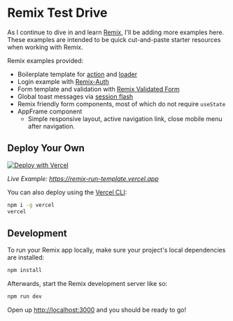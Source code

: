 # Remix Test Drive

As I continue to dive in and learn [Remix](https://remix.run/docs), I'll be adding more examples here. These examples are intended to be quick cut-and-paste starter resources when working with Remix.

Remix examples provided:

- Boilerplate template for [action](https://remix.run/docs/en/v1/hooks/use-action-data) and [loader](https://remix.run/docs/en/v1/hooks/use-loader-data)
- Login example with [Remix-Auth](https://github.com/sergiodxa/remix-auth)
- Form template and validation with [Remix Validated Form](https://github.com/sergiodxa/remix-auth-form)
- Global toast messages via [session flash](https://remix.run/docs/en/v1/utils/sessions#sessionflashkey-value)
- Remix friendly form components, most of which do not require `useState`
- AppFrame component
  - Simple responsive layout, active navigation link, close mobile menu after navigation.

## Deploy Your Own

[![Deploy with Vercel](https://vercel.com/button)](https://vercel.com/new/clone?repository-url=https://github.com/vercel/vercel/tree/main/examples/remix&template=remix)

_Live Example: https://remix-run-template.vercel.app_

You can also deploy using the [Vercel CLI](https://vercel.com/cli):

```sh
npm i -g vercel
vercel
```

## Development

To run your Remix app locally, make sure your project's local dependencies are installed:

```sh
npm install
```

Afterwards, start the Remix development server like so:

```sh
npm run dev
```

Open up [http://localhost:3000](http://localhost:3000) and you should be ready to go!

